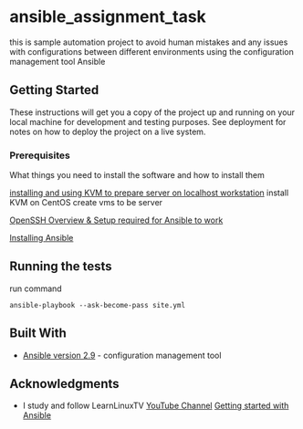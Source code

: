 # ansible_assignment_task

this is sample automation project to avoid human mistakes and any issues with configurations between different environments using the configuration management tool Ansible


## Getting Started

These instructions will get you a copy of the project up and running on your local machine for development and testing purposes. See deployment for notes on how to deploy the project on a live system.


### Prerequisites

What things you need to install the software and how to install them

[installing and using KVM to prepare server on localhost workstation](https://youtu.be/G95cPAR5TEs)
install KVM on CentOS
create vms to be server

[OpenSSH Overview & Setup required for Ansible to work](https://youtu.be/-Q4T9wLsvOQ)


[Installing Ansible](https://docs.ansible.com/ansible/latest/installation_guide/intro_installation.html)


## Running the tests

run command 
```
ansible-playbook --ask-become-pass site.yml
```


## Built With

* [Ansible version 2.9](https://docs.ansible.com/ansible/latest/installation_guide/intro_installation.html) - configuration management tool


## Acknowledgments

* I study and follow LearnLinuxTV 
[YouTube Channel](https://www.youtube.com/c/LearnLinuxtv) 
[Getting started with Ansible](https://www.youtube.com/playlist?list=PLT98CRl2KxKEUHie1m24-wkyHpEsa4Y70)
